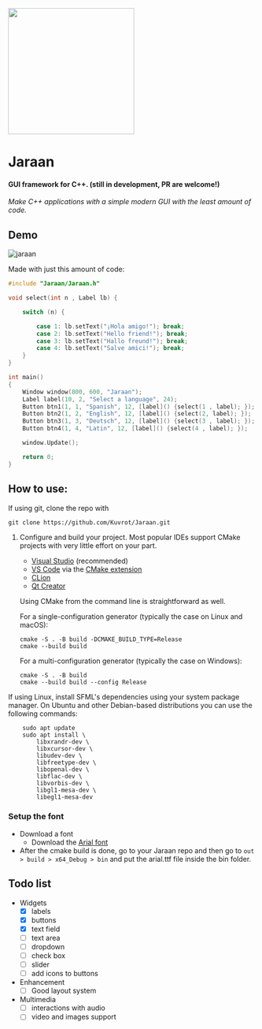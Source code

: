 <img src="https://github.com/Kuvrot/Jaraan/assets/23508114/e934a4c8-9e21-404b-9a3b-555043bd4470" width=256>

# Jaraan
#### GUI framework for C++. (still in development, PR are welcome!)
*Make C++ applications with a simple modern GUI with the least amount of code.* 

## Demo

![jaraan](https://github.com/Kuvrot/Jaraan/assets/23508114/974544a5-f4b6-4ec9-b8f9-bbc346fd574b)

Made with just this amount of code: 

```c++
#include "Jaraan/Jaraan.h"

void select(int n , Label lb) {

    switch (n) {

        case 1: lb.setText("¡Hola amigo!"); break;
        case 2: lb.setText("Hello friend!"); break;
        case 3: lb.setText("Hallo freund!"); break;
        case 4: lb.setText("Salve amici!"); break;
    }
}

int main()
{   
    Window window(800, 600, "Jaraan");
    Label label(10, 2, "Select a language", 24);
    Button btn1(1, 1, "Spanish", 12, [label]() {select(1 , label); });
    Button btn2(1, 2, "English", 12, [label]() {select(2, label); });
    Button btn3(1, 3, "Deutsch", 12, [label]() {select(3 , label); });
    Button btn4(1, 4, "Latin", 12, [label]() {select(4 , label); });

    window.Update();

    return 0;
}

```
## How to use:
If using git, clone the repo with 
```
git clone https://github.com/Kuvrot/Jaraan.git
```
1. Configure and build your project. Most popular IDEs support CMake projects with very little effort on your part.
    - [Visual Studio](https://docs.microsoft.com/en-us/cpp/build/cmake-projects-in-visual-studio?view=msvc-170) (recommended)
    - [VS Code](https://code.visualstudio.com) via the [CMake extension](https://code.visualstudio.com/docs/cpp/cmake-linux)
    - [CLion](https://www.jetbrains.com/clion/features/cmake-support.html)
    - [Qt Creator](https://doc.qt.io/qtcreator/creator-project-cmake.html)

    Using CMake from the command line is straightforward as well.

    For a single-configuration generator (typically the case on Linux and macOS):
    ```
    cmake -S . -B build -DCMAKE_BUILD_TYPE=Release
    cmake --build build
    ```

    For a multi-configuration generator (typically the case on Windows):
    ```
    cmake -S . -B build
    cmake --build build --config Release
    ```

If using Linux, install SFML's dependencies using your system package manager. On Ubuntu and other Debian-based distributions you can use the following commands:
```
    sudo apt update
    sudo apt install \
        libxrandr-dev \
        libxcursor-dev \
        libudev-dev \
        libfreetype-dev \
        libopenal-dev \
        libflac-dev \
        libvorbis-dev \
        libgl1-mesa-dev \
        libegl1-mesa-dev
```

### Setup the font
- Download a font 
  * Download the [Arial font](https://www.freebestfonts.com/download?fn=257)
- After the cmake build is done, go to your Jaraan repo and then go to `out > build > x64_Debug > bin` and put the arial.ttf file inside the bin folder. 

## Todo list
- Widgets
  * [x] labels
  * [x] buttons
  * [x] text field
  * [ ] text area
  * [ ] dropdown
  * [ ] check box
  * [ ] slider
  * [ ] add icons to buttons
- Enhancement
  * [ ] Good layout system
- Multimedia
  * [ ] interactions with audio
  * [ ] video and images support
